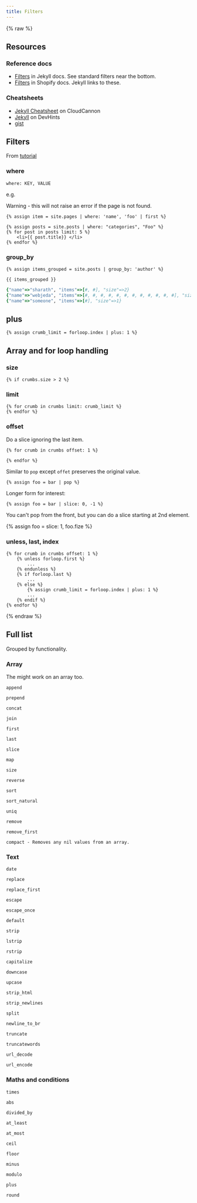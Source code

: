 ```yaml
---
title: Filters
---
```


{% raw %}

## Resources

### Reference docs

- [Filters](https://jekyllrb.com/docs/liquid/filters/) in Jekyll docs. See standard filters near the bottom.
- [Filters](https://shopify.github.io/liquid/filters/abs/) in Shopify docs. Jekyll links to these.


### Cheatsheets

- [Jekyll Cheatsheet](https://learn.cloudcannon.com/jekyll-cheat-sheet/) on CloudCannon
- [Jekyll](https://devhints.io/jekyll) on DevHints
- [gist](https://gist.github.com/JJediny/a466eed62cee30ad45e2)


## Filters

From [tutorial](https://blog.webjeda.com/jekyll-filters/)

### where

```
where: KEY, VALUE
```

e.g.

Warning - this will not raise an error if the page is not found.

```liquid
{% assign item = site.pages | where: 'name', 'foo' | first %}
```

```liquid
{% assign posts = site.posts | where: "categories", "Foo" %}
{% for post in posts limit: 5 %}
    <li>{{ post.title}} </li>
{% endfor %}
```

### group_by

```liquid
{% assign items_grouped = site.posts | group_by: 'author' %}

{{ items_grouped }}
```

```ruby
{"name"=>"sharath", "items"=>[#, #], "size"=>2}
{"name"=>"webjeda", "items"=>[#, #, #, #, #, #, #, #, #, #, #, #], "size"=>12}
{"name"=>"someone", "items"=>[#], "size"=>1}
```

## plus

```liquid
{% assign crumb_limit = forloop.index | plus: 1 %}
```

## Array and for loop handling

### size

```
{% if crumbs.size > 2 %}
```

### limit

```liquid
{% for crumb in crumbs limit: crumb_limit %}
{% endfor %}
```

### offset

Do a slice ignoring the last item.

```liquid
{% for crumb in crumbs offset: 1 %}

{% endfor %}
```

Similar to `pop` except `offet` preserves the original value.

```liquid
{% assign foo = bar | pop %}
```

Longer form for interest:

```liquid
{% assign foo = bar | slice: 0, -1 %}
```

You can't pop from the front, but you can do a slice starting at 2nd element.

{% assign foo = slice: 1, foo.fize %}

### unless, last, index

```liquid
{% for crumb in crumbs offset: 1 %}
    {% unless forloop.first %}
        ...
    {% endunless %}
    {% if forloop.last %}
        ...
    {% else %}
        {% assign crumb_limit = forloop.index | plus: 1 %}
        ...
    {% endif %}
{% endfor %}
```

{% endraw %}


## Full list

Grouped by functionality.


### Array

The might work on an array too.

    append

    prepend

    concat

    join

    first

    last

    slice

    map

    size

    reverse

    sort

    sort_natural

    uniq

    remove

    remove_first

    compact - Removes any nil values from an array.


### Text

    date

    replace

    replace_first

    escape

    escape_once

    default

    strip

    lstrip

    rstrip

    capitalize

    downcase

    upcase

    strip_html

    strip_newlines

    split

    newline_to_br

    truncate

    truncatewords

    url_decode

    url_encode

### Maths and conditions

    times

    abs

    divided_by

    at_least

    at_most

    ceil

    floor

    minus

    modulo

    plus

    round

